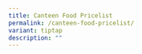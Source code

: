 ```yaml
---
title: Canteen Food Pricelist
permalink: /canteen-food-pricelist/
variant: tiptap
description: ""
---
```

